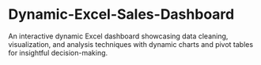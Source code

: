 # Dynamic-Excel-Sales-Dashboard
An interactive dynamic Excel dashboard showcasing data cleaning, visualization, and analysis techniques with dynamic charts and pivot tables for insightful decision-making.
